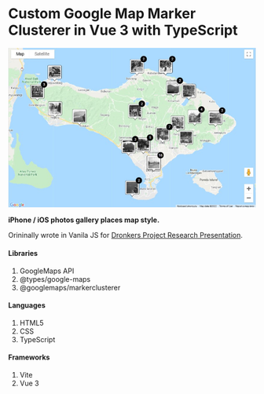 # Custom Google Map Marker Clusterer in Vue 3 with TypeScript

![Preview](/images/preview.jpg)

**iPhone / iOS photos gallery places map style.**

Orininally wrote in Vanila JS for [Dronkers Project Research Presentation](https://kecunduk-dronkersproject.netlify.app/places.html).

#### Libraries
1. GoogleMaps API
5. @types/google-maps
6. @googlemaps/markerclusterer

#### Languages
1. HTML5
2. CSS
3. TypeScript

#### Frameworks
1. Vite
2. Vue 3
